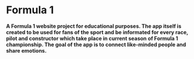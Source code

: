 # Formula 1

**A Formula 1 website project for educational purposes. The app itself is created to be used for fans of the sport and be informated for every race, pilot and constructor which take place in current season of Formula 1 championship. The goal of the app is to connect like-minded people and share emotions.**


